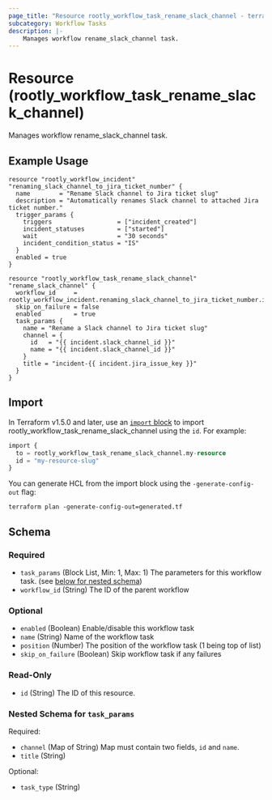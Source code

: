 ```yaml
---
page_title: "Resource rootly_workflow_task_rename_slack_channel - terraform-provider-rootly"
subcategory: Workflow Tasks
description: |-
    Manages workflow rename_slack_channel task.
---
```


# Resource (rootly_workflow_task_rename_slack_channel)

Manages workflow rename_slack_channel task.

## Example Usage

```shell
resource "rootly_workflow_incident" "renaming_slack_channel_to_jira_ticket_number" {
  name        = "Rename Slack channel to Jira ticket slug"
  description = "Automatically renames Slack channel to attached Jira ticket number."
  trigger_params {
    triggers                  = ["incident_created"]
    incident_statuses         = ["started"]
    wait                      = "30 seconds"
    incident_condition_status = "IS"
  }
  enabled = true
}

resource "rootly_workflow_task_rename_slack_channel" "rename_slack_channel" {
  workflow_id     = rootly_workflow_incident.renaming_slack_channel_to_jira_ticket_number.id
  skip_on_failure = false
  enabled         = true
  task_params {
    name = "Rename a Slack channel to Jira ticket slug"
    channel = {
      id   = "{{ incident.slack_channel_id }}"
      name = "{{ incident.slack_channel_id }}"
    }
    title = "incident-{{ incident.jira_issue_key }}"
  }
}
```

## Import

In Terraform v1.5.0 and later, use an [`import` block](https://developer.hashicorp.com/terraform/language/import) to import rootly_workflow_task_rename_slack_channel using the `id`. For example:

```terraform
import {
  to = rootly_workflow_task_rename_slack_channel.my-resource
  id = "my-resource-slug"
}
```

You can generate HCL from the import block using the `-generate-config-out` flag:

```console
terraform plan -generate-config-out=generated.tf
```

<!-- schema generated by tfplugindocs -->
## Schema

### Required

- `task_params` (Block List, Min: 1, Max: 1) The parameters for this workflow task. (see [below for nested schema](#nestedblock--task_params))
- `workflow_id` (String) The ID of the parent workflow

### Optional

- `enabled` (Boolean) Enable/disable this workflow task
- `name` (String) Name of the workflow task
- `position` (Number) The position of the workflow task (1 being top of list)
- `skip_on_failure` (Boolean) Skip workflow task if any failures

### Read-Only

- `id` (String) The ID of this resource.

<a id="nestedblock--task_params"></a>
### Nested Schema for `task_params`

Required:

- `channel` (Map of String) Map must contain two fields, `id` and `name`.
- `title` (String)

Optional:

- `task_type` (String)

